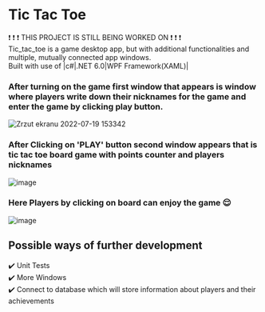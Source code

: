 # Tic Tac Toe  
:exclamation: :exclamation: :exclamation: THIS PROJECT IS STILL BEING WORKED ON :exclamation: :exclamation: :exclamation:  
Tic_tac_toe is a game desktop app, but with additional functionalities and multiple, mutually connected app windows.  
Built with use of |c#|.NET 6.0|WPF Framework(XAML)|  
### After turning on the game first window that appears is window where players write down their nicknames for the game and enter the game by clicking play button.  
![Zrzut ekranu 2022-07-19 153342](https://user-images.githubusercontent.com/93675889/179763250-b39c5711-56c7-45c1-94af-4364e36651dd.png)  
### After Clicking on 'PLAY' button second window appears that is tic tac toe board game with points counter and players nicknames  
![image](https://user-images.githubusercontent.com/93675889/179764150-10bd9583-10bd-419a-b929-9f39c1f3c405.png)
### Here Players by clicking on board can enjoy the game :relieved:  
![image](https://user-images.githubusercontent.com/93675889/179764535-0da55f38-c73b-414e-a7d8-3ca9473635ae.png)  
## Possible ways of further development   
:heavy_check_mark: Unit Tests  
:heavy_check_mark: More Windows  
:heavy_check_mark: Connect to database which will store information about players and their achievements  


